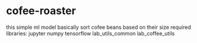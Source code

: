 # cofee-roaster
this simple ml model basically sort cofee beans based on their size
required libraries:
jupyter
numpy
tensorflow
lab_utils_common
lab_coffee_utils
